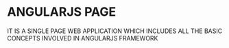 # ANGULARJS PAGE
IT IS A SINGLE PAGE WEB APPLICATION WHICH INCLUDES ALL THE BASIC CONCEPTS INVOLVED IN ANGULARJS FRAMEWORK
